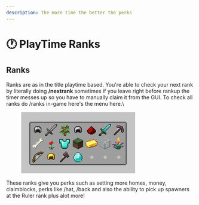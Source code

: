 ```yaml
---
description: The more time the better the perks
---
```


# 🕐 PlayTime Ranks

## Ranks

Ranks are as in the title playtime based. You're able to check your next rank by literally doing **/nextrank** sometimes if you leave right before rankup the timer messes up so you have to manually claim it from the GUI. To check all ranks do /ranks in-game here's the menu here.\


<figure><img src="../.gitbook/assets/image (216).png" alt=""><figcaption></figcaption></figure>

These ranks give you perks such as setting more homes, money, claimblocks, perks like /hat, /back  and also the ability to pick up spawners at the Ruler rank plus alot more!
